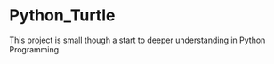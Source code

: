 # Python_Turtle
This project is small though a start to deeper understanding in Python Programming.
